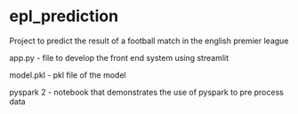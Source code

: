 # epl_prediction
Project to predict the result of a football match in the english premier league


app.py - file to develop the front end system using streamlit

model.pkl - pkl file of the model

pyspark 2 - notebook that demonstrates the use of pyspark to pre process data
